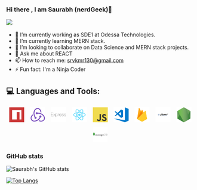 ### Hi there , I am Saurabh (nerdGeek)👋
![](https://komarev.com/ghpvc/?username=your-github-srvkmr130&color=blueviolet)
<!--
**srvkmr130/srvkmr130** is a ✨ _special_ ✨ repository because its `README.md` (this file) appears on your GitHub profile.

Here are some ideas to get you started:

- 🔭 I’m currently working on ...
- 🌱 I’m currently learning ...
- 👯 I’m looking to collaborate on ...
- 🤔 I’m looking for help with ...
- 💬 Ask me about ...
- 📫 How to reach me: ...
- 😄 Pronouns: ...
- ⚡ Fun fact: ...
-->
- 🔭 I’m currently working as SDE1 at Odessa Technologies.
- 🌱 I’m currently learning MERN stack.
- 👯 I’m looking to collaborate on Data Science and MERN stack projects.
- 💬 Ask me about REACT
- 📫 How to reach me: srvkmr130@gmail.com
- ⚡ Fun fact: I'm a Ninja Coder

## 💻 Languages and Tools:
<p align="center">
 <img src="https://raw.githubusercontent.com/github/explore/80688e429a7d4ef2fca1e82350fe8e3517d3494d/topics/npm/npm.png" alt="NPM" height="40" style="vertical-align:top; margin:6px">
 <img src="https://raw.githubusercontent.com/github/explore/80688e429a7d4ef2fca1e82350fe8e3517d3494d/topics/redux/redux.png" alt="Redux" height="40" style="vertical-align:top; margin:6px">
 <img src="https://raw.githubusercontent.com/github/explore/80688e429a7d4ef2fca1e82350fe8e3517d3494d/topics/express/express.png" alt="Express JS" height="40" style="vertical-align:top; margin:6px">
<img src="https://raw.githubusercontent.com/github/explore/80688e429a7d4ef2fca1e82350fe8e3517d3494d/topics/react/react.png" alt="React" height="40" style="vertical-align:top; margin:6px">
<img src="https://raw.githubusercontent.com/github/explore/80688e429a7d4ef2fca1e82350fe8e3517d3494d/topics/javascript/javascript.png" alt="Javascript" height="40" style="vertical-align:top; margin:6px">
<img src="https://raw.githubusercontent.com/github/explore/80688e429a7d4ef2fca1e82350fe8e3517d3494d/topics/visual-studio-code/visual-studio-code.png" alt="VS Code" height="40" style="vertical-align:top; margin:6px">
<img src="https://raw.githubusercontent.com/github/explore/80688e429a7d4ef2fca1e82350fe8e3517d3494d/topics/firebase/firebase.png" alt="Firebase" height="40" style="vertical-align:top; margin:6px">
 <img src="https://raw.githubusercontent.com/github/explore/80688e429a7d4ef2fca1e82350fe8e3517d3494d/topics/jquery/jquery.png" alt="JQuery" height="40" style="vertical-align:top; margin:6px">
<img src="https://raw.githubusercontent.com/github/explore/80688e429a7d4ef2fca1e82350fe8e3517d3494d/topics/nodejs/nodejs.png" alt="Node JS" height="40" style="vertical-align:top; margin:6px">
<img src="https://raw.githubusercontent.com/github/explore/80688e429a7d4ef2fca1e82350fe8e3517d3494d/topics/mongodb/mongodb.png" alt="Mongo DB" height="40" style="vertical-align:top; margin:6px">
</p>


### GitHub stats
![Saurabh's GitHub stats](https://github-readme-stats.vercel.app/api?username=srvkmr130&show_icons=true)

[![Top Langs](https://github-readme-stats.vercel.app/api/top-langs/?username=srvkmr130&layout=compact)](https://github.com/anuraghazra/github-readme-stats)



